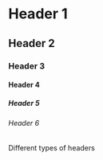 # Header 1 
## Header 2
### Header 3
#### Header 4
##### Header 5 
###### Header 6

Different types of headers 
